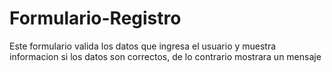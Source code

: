 # Formulario-Registro
Este formulario valida los datos que ingresa el usuario y muestra informacion si los datos son correctos, de lo contrario mostrara un mensaje
